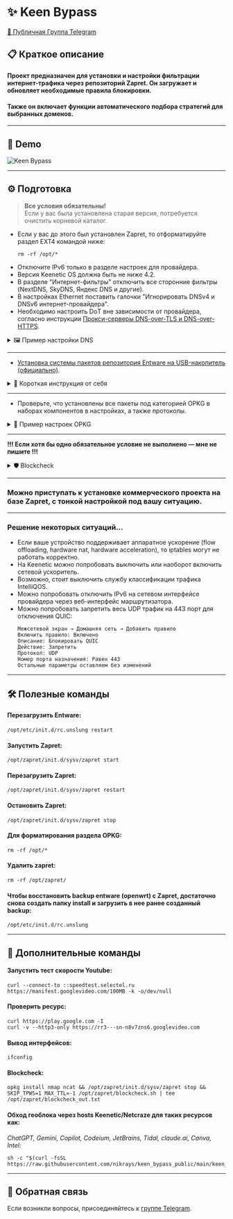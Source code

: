 # ✨ Keen Bypass

[📢 Публичная Группа Telegram](https://t.me/keenetic_boost)

## 📋 Краткое описание

#### Проект предназначен для установки и настройки фильтрации интернет-трафика через репозиторий Zapret. Он загружает и обновляет необходимые правила блокировки.  
#### Также он включает функции автоматического подбора стратегий для выбранных доменов.

---

## 🎥 Demo

![Keen Bypass]()

---

## ⚙️ Подготовка

> **Все условия обязательны!**  
> Если у вас была установлена старая версия, потребуется очистить корневой каталог.

- Если у вас до этого был установлен Zapret, то отформатируйте раздел EXT4 командой ниже:
  ```shell
  rm -rf /opt/*
  ```
- Отключите IPv6 только в разделе настроек для провайдера.
- Версия Keenetic OS должна быть не ниже 4.2.
- В разделе "Интернет-фильтры" отключить все сторонние фильтры (NextDNS, SkyDNS, Яндекс DNS и другие).
- В настройках Ethernet поставить галочки "Игнорировать DNSv4 и DNSv6 интернет-провайдера".
- Необходимо настроить DоT вне зависимости от провайдера, согласно инструкции [Прокси-серверы DNS-over-TLS и DNS-over-HTTPS](https://help.keenetic.com/hc/ru/articles/360021214160).

<details>
  <summary>🖼️ Пример настройки DNS</summary>

- DoT1:
  ```
  ams01.dnscry.pt
  ```
- DoT2:
  ```
  77.88.8.8
  ```
  ```
  common.dot.dns.yandex.net
  ```
- Еще один эффективный вариант — использовать ресолвер от yandex 77.88.8.88 на нестандартном порту 1253.

![DNS](https://github.com/user-attachments/assets/845fa467-1292-4b18-8a0f-12d96ccb3969)
)

</details>

---

- [Установка системы пакетов репозитория Entware на USB-накопитель (официально)](https://help.keenetic.com/hc/ru/articles/360021214160).

<details>
  <summary>📝 Короткая инструкция от себя</summary>

1. Подключить флэш накопитель к ПК и подготовить его разделы. Для работы менеджера пакетов OPKG диск должен быть с EXT4.
2. В компонентах операционной системы спуститься в самый низ до раздела "Пакеты OPKG" и поставить везде галочки.
3. Теперь нужно установить репозиторий системы пакетов Entware.
4. Например, скачали [mipsel-installer.tar.gz](https://bin.entware.net/mipselsf-k3.4/installer/mipsel-installer.tar.gz).
5. Подключите подготовленный накопитель c файловой системой EXT4 к USB-порту роутера. Диск должен отобразиться.
6. Нажмите на флэшку и в корневом каталоге OPKG создайте директорию install, куда положите файл [mipsel-installer.tar.gz](https://bin.entware.net/mipselsf-k3.4/installer/mipsel-installer.tar.gz).
7. Перейдите на страницу OPKG для выбора накопителя и нажмите "Применить". Идем в раздел диагностика, открываем Telnet/SSH.
8. Скачайте [Putty](https://the.earth.li/~sgtatham/putty/latest/w64/putty.exe) для работы с SSH и Telnet. Запустите и выберите тип протокола.
9. Если видите это — подготовка завершена.

</details>

---

- Проверьте, что установлены все пакеты под категорией OPKG в наборах компонентов в настройках, а также протоколы.

<details>
  <summary>📸 Пример настроек OPKG</summary>

![OPKG](https://github.com/user-attachments/assets/59ffcf54-b403-440f-92d0-be0bed1ce39d)

- Проверьте наличие галочки "Протокол IPV6":

</details>

---

**!!! Если хотя бы одно обязательное условие не выполнено — мне не пишите !!!**

<details>
  <summary>🛡️ Blockcheck</summary>

- Сделайте тест blockcheck на ПК, предварительно выключив все сервисы (VPN, proxy, DPI bypass), которые обходят блокировки.

<details>
  <summary>📄 Короткая инструкция</summary>

1. Запустить:

   ![Blockcheck](https://github.com/user-attachments/assets/93f9438d-1bf4-400e-bab3-17fc652ef304)

2. Вставить:
   - Сначала отдельно прогоняем для YouTube:
     ```bash
     rr1---sn-ntq7ynle.googlevideo.com rr3---sn-n8v7kn7k.googlevideo.com
     ```
   - Затем для всего остального, если потребуется:
     ```bash
     rutor.info rutracker.org instagram.com static.cdninstagram.com scontent-hel3-1.cdninstagram.com facebook.com static.xx.fbcdn.net scontent-hel3-1.xx.fbcdn.net x.com api.x.com
     ```
   - Или всё вместе (очень долго — лучше на ночь):
     ```bash
     rr1---sn-ntq7ynle.googlevideo.com rr3---sn-n8v7kn7k.googlevideo.com rutor.info rutracker.org instagram.com static.cdninstagram.com scontent-hel3-1.cdninstagram.com facebook.com static.xx.fbcdn.ne...
     ```

3. Отвечать в такой последовательности:  
   - 4 или 6 или 46 — решать вам, это означает по каким протоколам ip искать, зачастую "4"  
   - у 4 раза  
   - ENTER 3 раза  
   - Запустится тест, файл которого нужно будет скинуть мне в личку.

</details>
</details>

---

### Можно приступать к установке коммерческого проекта на базе Zapret, с тонкой настройкой под вашу ситуацию.

---

### Решение некоторых ситуаций...

- Если ваше устройство поддерживает аппаратное ускорение (flow offloading, hardware nat, hardware acceleration), то iptables могут не работать корректно.
- На Keenetic можно попробовать выключить или наоборот включить сетевой ускоритель.
- Возможно, стоит выключить службу классификации трафика IntelliQOS.
- Можно попробовать отключить IPv6 на сетевом интерфейсе провайдера через веб-интерфейс маршрутизатора.
- Можно попробовать запретить весь UDP трафик на 443 порт для отключения QUIC:
  ```
  Межсетевой экран → Домашняя сеть → Добавить правило
  Включить правило: Включено
  Описание: Блокировать QUIC
  Действие: Запретить
  Протокол: UDP
  Номер порта назначения: Равен 443
  Остальные параметры оставляем без изменений
  ```

---

## 🛠️ Полезные команды

#### Перезагрузить Entware:
```shell
/opt/etc/init.d/rc.unslung restart
```

#### Запустить Zapret:
```shell
/opt/zapret/init.d/sysv/zapret start
```

#### Перезагрузить Zapret:
```shell
/opt/zapret/init.d/sysv/zapret restart
```

#### Остановить Zapret:
```shell
/opt/zapret/init.d/sysv/zapret stop
```

#### Для форматирования раздела OPKG:
```shell
rm -rf /opt/*
```

#### Удалить zapret:
```shell
rm -rf /opt/zapret/
```

#### Чтобы восстановить backup entware (openwrt) с Zapret, достаточно снова создать папку install и загрузить в нее ранее созданный backup:
```shell
/opt/etc/init.d/rc.unslung
```

---

## 🚀 Дополнительные команды

#### Запустить тест скорости Youtube:
```shell
curl --connect-to ::speedtest.selectel.ru https://manifest.googlevideo.com/100MB -k -o/dev/null
```

#### Проверить ресурс:
```shell
curl https://play.google.com -I
curl -v --http3-only https://rr3---sn-n8v7zns6.googlevideo.com
```

#### Вывод интерфейсов:
```shell
ifconfig
```

#### Blockcheck:
```shell
opkg install nmap ncat && /opt/zapret/init.d/sysv/zapret stop && SKIP_TPWS=1 MAX_TTL=-1 /opt/zapret/blockcheck.sh | tee /opt/zapret/blockcheck_out.txt
```

#### Обход геоблока через hosts Keenetic/Netcraze для таких ресурсов как:  
*ChatGPT, Gemini, Copilot, Codeium, JetBrains, Tidal, claude.ai, Canva, Intel:*
```shell
sh -c "$(curl -fsSL https://raw.githubusercontent.com/nikrays/keen_bypass_public/main/keen_bypass_geo.sh)" 
```

---

## 💬 Обратная связь

Если возникли вопросы, присоединяйтесь к [группе Telegram](https://t.me/keenetic_boost).
